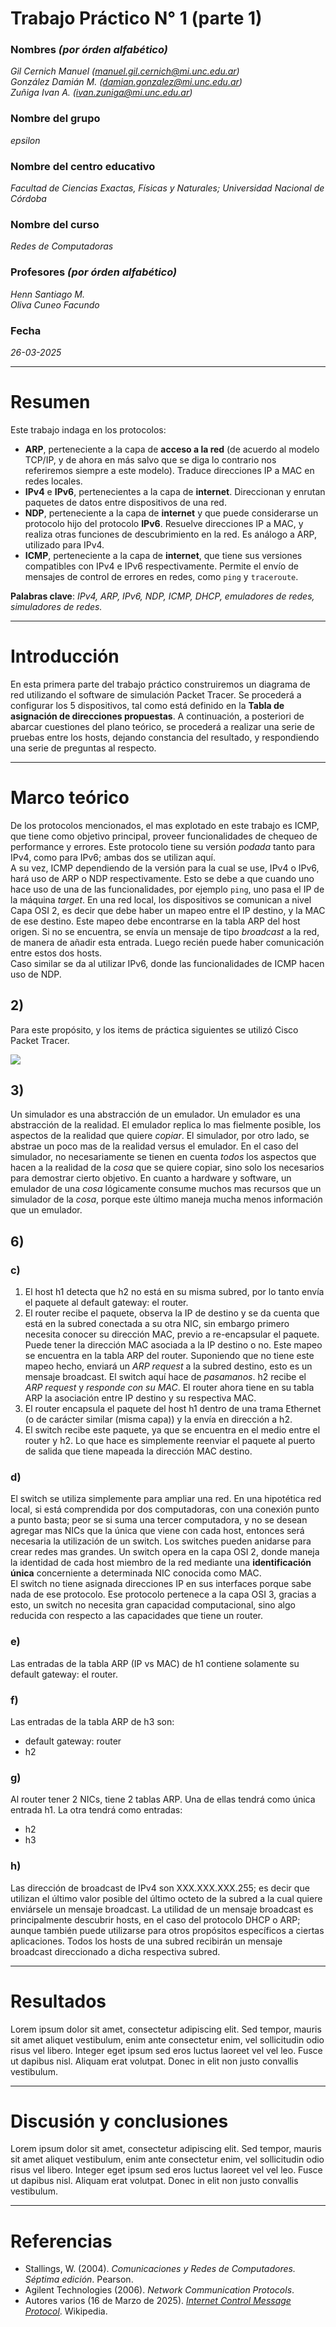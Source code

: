 # Trabajo Práctico N° 1 (parte 1)

### Nombres _(por órden alfabético)_
_Gil Cernich Manuel (manuel.gil.cernich@mi.unc.edu.ar)_  
_González Damián M. (damian.gonzalez@mi.unc.edu.ar)_  
_Zuñiga Ivan A. (ivan.zuniga@mi.unc.edu.ar)_

### Nombre del grupo  
_epsilon_  

### Nombre del centro educativo

_Facultad de Ciencias Exactas, Físicas y Naturales; Universidad Nacional de Córdoba_

### Nombre del curso

_Redes de Computadoras_

### Profesores _(por órden alfabético)_

_Henn Santiago M._  
_Oliva Cuneo Facundo_

### Fecha

_26-03-2025_

---

# Resumen

Este trabajo indaga en los protocolos:
- **ARP**, perteneciente a la capa de **acceso a la red** (de acuerdo al modelo TCP/IP, y de ahora en más salvo que se diga lo contrario nos referiremos siempre a este modelo). Traduce direcciones IP a MAC en redes locales.
- **IPv4** e **IPv6**, pertenecientes a la capa de **internet**. Direccionan y enrutan paquetes de datos entre dispositivos de una red.
- **NDP**, perteneciente a la capa de **internet** y que puede considerarse un protocolo hijo del protocolo **IPv6**. Resuelve direcciones IP a MAC, y realiza otras funciones de descubrimiento en la red. Es análogo a ARP, utilizado para IPv4.
- **ICMP**, perteneciente a la capa de **internet**, que tiene sus versiones compatibles con IPv4 e IPv6 respectivamente. Permite el envío de mensajes de control de errores en redes, como `ping` y `traceroute`.

**Palabras clave**: _IPv4, ARP, IPv6, NDP, ICMP, DHCP, emuladores de redes, simuladores de redes._

---

# Introducción

En esta primera parte del trabajo práctico construiremos un diagrama de red utilizando el software de simulación Packet Tracer. Se procederá a configurar los 5 dispositivos, tal como está definido en la **Tabla de asignación de direcciones propuestas**. A continuación, a posteriori de abarcar cuestiones del plano teórico, se procederá a realizar una serie de pruebas entre los hosts, dejando constancia del resultado, y respondiendo una serie de preguntas al respecto.

---

# Marco teórico

De los protocolos mencionados, el mas explotado en este trabajo es ICMP, que tiene como objetivo principal, proveer funcionalidades de chequeo de performance y errores. Este protocolo tiene su versión _podada_ tanto para IPv4, como para IPv6; ambas dos se utilizan aquí.  
A su vez, ICMP dependiendo de la versión para la cual se use, IPv4 o IPv6, hará uso de ARP o NDP respectivamente. Esto se debe a que cuando uno hace uso de una de las funcionalidades, por ejemplo `ping`, uno pasa el IP de la máquina _target_. En una red local, los dispositivos se comunican a nivel Capa OSI 2, es decir que debe haber un mapeo entre el IP destino, y la MAC de ese destino. Este mapeo debe encontrarse en la tabla ARP del host origen. Si no se encuentra, se envía un mensaje de tipo _broadcast_ a la red, de manera de añadir esta entrada. Luego recién puede haber comunicación entre estos dos hosts.  
Caso similar se da al utilizar IPv6, donde las funcionalidades de ICMP hacen uso de NDP.

## 2)

Para este propósito, y los items de práctica siguientes se utilizó Cisco Packet Tracer.

![](imagenes/diagrama_de_red.jpg)

## 3)

Un simulador es una abstracción de un emulador. Un emulador es una abstracción de la realidad. El emulador replica lo mas fielmente posible, los aspectos de la realidad que quiere _copiar_. El simulador, por otro lado, se abstrae un poco mas de la realidad versus el emulador. En el caso del simulador, no necesariamente se tienen en cuenta _todos_ los aspectos que hacen a la realidad de la _cosa_ que se quiere copiar, sino solo los necesarios para demostrar cierto objetivo. En cuanto a hardware y software, un emulador de una _cosa_ lógicamente consume muchos mas recursos que un simulador de la _cosa_, porque este último maneja mucha menos información que un emulador.

## 6)

### c)

1. El host h1 detecta que h2 no está en su misma subred, por lo tanto envía el paquete al default gateway: el router.
2. El router recibe el paquete, observa la IP de destino y se da cuenta que está en la subred conectada a su otra NIC, sin embargo primero necesita conocer su dirección MAC, previo a re-encapsular el paquete. Puede tener la dirección MAC asociada a la IP destino o no. Este mapeo se encuentra en la tabla ARP del router. Suponiendo que no tiene este mapeo hecho, enviará un _ARP request_ a la subred destino, esto es un mensaje broadcast. El switch aquí hace de _pasamanos_. h2 recibe el _ARP request_ y _responde con su MAC_. El router ahora tiene en su tabla ARP la asociación entre IP destino y su respectiva MAC.
3. El router encapsula el paquete del host h1 dentro de una trama Ethernet (o de carácter similar (misma capa)) y la envía en dirección a h2.
4. El switch recibe este paquete, ya que se encuentra en el medio entre el router y h2. Lo que hace es simplemente reenviar el paquete al puerto de salida que tiene mapeada la dirección MAC destino.

### d)

El switch se utiliza simplemente para ampliar una red. En una hipotética red local, si está comprendida por dos computadoras, con una conexión punto a punto basta; peor se si suma una tercer computadora, y no se desean agregar mas NICs que la única que viene con cada host, entonces será necesaria la utilización de un switch. Los switches pueden anidarse para crear redes mas grandes. Un switch opera en la capa OSI 2, donde maneja la identidad de cada host miembro de la red mediante una **identificación única** concerniente a determinada NIC conocida como MAC.  
El switch no tiene asignada direcciones IP en sus interfaces porque sabe nada de ese protocolo. Ese protocolo pertenece a la capa OSI 3, gracias a esto, un switch no necesita gran capacidad computacional, sino algo reducida con respecto a las capacidades que tiene un router.

### e)

Las entradas de la tabla ARP (IP vs MAC) de h1 contiene solamente su default gateway: el router.

### f)

Las entradas de la tabla ARP de h3 son:
- default gateway: router
- h2

### g)

Al router tener 2 NICs, tiene 2 tablas ARP. Una de ellas tendrá como única entrada h1. La otra tendrá como entradas:
- h2
- h3

### h)

Las dirección de broadcast de IPv4 son XXX.XXX.XXX.255; es decir que utilizan el último valor posible del último octeto de la subred a la cual quiere enviársele un mensaje broadcast. La utilidad de un mensaje broadcast es principalmente descubrir hosts, en el caso del protocolo DHCP o ARP; aunque también puede utilizarse para otros propósitos específicos a ciertas aplicaciones. Todos los hosts de una subred recibirán un mensaje broadcast direccionado a dicha respectiva subred.

---

# Resultados

Lorem ipsum dolor sit amet, consectetur adipiscing elit. Sed tempor, mauris sit amet aliquet vestibulum, enim ante consectetur enim, vel sollicitudin odio risus vel libero. Integer eget ipsum sed eros luctus laoreet vel vel leo. Fusce ut dapibus nisl. Aliquam erat volutpat. Donec in elit non justo convallis vestibulum.

---

# Discusión y conclusiones

Lorem ipsum dolor sit amet, consectetur adipiscing elit. Sed tempor, mauris sit amet aliquet vestibulum, enim ante consectetur enim, vel sollicitudin odio risus vel libero. Integer eget ipsum sed eros luctus laoreet vel vel leo. Fusce ut dapibus nisl. Aliquam erat volutpat. Donec in elit non justo convallis vestibulum.

---

# Referencias

- Stallings, W. (2004). _Comunicaciones y Redes de Computadores. Séptima edición_. Pearson.
- Agilent Technologies (2006). _Network Communication Protocols_.
- Autores varios (16 de Marzo de 2025). _[Internet Control Message Protocol](https://en.wikipedia.org/wiki/Internet_Control_Message_Protocol)_. Wikipedia.
